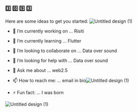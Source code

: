 ### 3️⃣ 0️⃣ 9️⃣ 3️⃣




Here are some ideas to get you started:
![Untitled design (1)](https://user-images.githubusercontent.com/98053458/184589277-ccbe489b-8f5d-43f6-aa34-7b9c0b6124ea.gif)

- 🔭 I’m currently working on ... Risiti
- 🌱 I’m currently learning ... Flutter
- 👯 I’m looking to collaborate on ... Data over sound
- 🤔 I’m looking for help with ... Data over sound
- 💬 Ask me about ... web2.5
- 📫 How to reach me: ... email in bio![Untitled design (1)](https://user-images.githubusercontent.com/98053458/184589291-ac54f823-69d5-4853-8503-ab085fd7438a.gif)

- ⚡ Fun fact: ... I was born 

![Untitled design (1)](https://user-images.githubusercontent.com/98053458/184589326-af4e51b3-4ebf-4465-87aa-ca0dea26dee3.gif)
